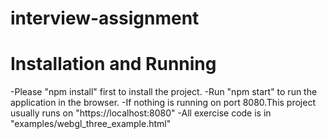 # interview-assignment
# Installation and Running
 -Please "npm install" first to install the project.
-Run "npm start" to run the application in the browser.
-If nothing is running on port 8080.This project usually runs on "https://localhost:8080"
-All exercise code is in "examples/webgl_three_example.html"

